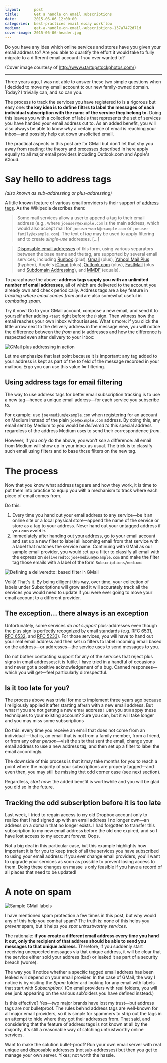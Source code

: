 ```yaml
---
layout:      post
title:       Get a handle on email subscriptions
date:        2015-06-06 12:00:00
categories:  best-practices email essay workflow
medium:      get-a-handle-on-email-subscriptions-137a7472d71d
cover-image: 2015-06-06-header.jpg
---
```


Do you have any idea which online services and stores have you given your email address to? Are you able to quantify the effort it would take to fully migrate to a different email account if you ever wanted to?

(Cover image courtesy of <http://www.startupstockphotos.com/>)

* * *

Three years ago, I was not able to answer these two simple questions when I decided to move my email account to our new family-owned domain.  Today? I trivially can, and so can you.

The process to track the services you have registered to is a rigorous but easy one: **the key idea is to define filters to label the messages of each individual subscription with the name of the service they belong to.** Doing this leaves you with a collection of labels that represents the set of services you have handed your email address out to. As an added benefit, you will also always be able to know _why_ a certain piece of email is reaching your inbox&mdash;and possibly help cut down unsolicited email.

The practical aspects in this post are for GMail but don't let that shy you away from reading: the theory and processes described in here apply equally to all major email providers including Outlook.com and Apple's iCloud.

# Say hello to address tags

_(also known as sub-addressing or plus-addressing)_

A little known feature of various email providers is their support of [address tags](http://en.wikipedia.org/wiki/Email_address#Address_tags). As the Wikipedia describes them:

> Some mail services allow a user to append a tag to their email address
(e.g., where `joeuser@example.com` is the main address, which would also accept mail for `joeuser+work@example.com` or `joeuser-family@example.com`).  The text of _tag_ may be used to apply filtering and to create _single-use_ addresses. [...]

> [Disposable email
addresses](http://en.wikipedia.org/wiki/Disposable_email_address) of this form, using various separators between the base name and the tag, are supported by several email services, including [Runbox](http://en.wikipedia.org/wiki/Runbox) (plus), [Gmail](http://en.wikipedia.org/wiki/Gmail) (plus), [Yahoo! Mail Plus](http://en.wikipedia.org/wiki/Yahoo!_Mail) (hyphen), Apple's [iCloud](http://en.wikipedia.org/wiki/ICloud) (plus), [Outlook.com](http://en.wikipedia.org/wiki/Outlook.com) (plus), [FastMail](http://en.wikipedia.org/wiki/FastMail) (plus and [Subdomain Addressing](http://www.fastmail.fm/help/features_plus_addressing_and_subdomain_addressing.html)), and [MMDF](http://en.wikipedia.org/wiki/MMDF) (equals).

To paraphrase the above: **address tags supply you with an unlimited number of email addresses**, all of which are delivered to the account you already own and check periodically. Address tags are a key feature in _tracking where email comes from_ and are also somewhat useful in _combating spam_.

Try it now! Go to your GMail account, compose a new email, and send it to yourself after adding `+test` right before the `@` sign. Then witness how the email reaches your own inbox without issues. What's more: if you click the little arrow next to the delivery address in the message view, you will notice the difference between the _from_ and _to_ addresses and how the difference is respected even after delivery to your inbox:

<img src="/images/2015-06-06-gmail-plus-address.png"
     alt="GMail plus addressing in action"
     class="block" />

Let me emphasize that last point because it is important: any tag added to your address is kept as part of the _to_ field of the message recorded in your mailbox. Ergo you can use this value for filtering.

## Using address tags for email filtering

The way to use address tags for better email subscription tracking is to use a new tag&mdash;hence a unique email address&mdash;for each service you subscribe to.

For example: use `joe+medium@example.com` when registering for an account on Medium instead of the plain `joe@example.com` address. By doing this, any email sent by Medium to you would be _delivered to_ this special address regardless of the address Medium uses to send their correspondence _from_.

However, if you _only_ do the above, you won't _see_ a difference: all email from Medium will show up in your inbox as usual. The trick is to classify such email using filters and to base those filters on the new tag.

# The process

Now that you know what address tags are and how they work, it is time to put them into practice to equip you with a mechanism to track where each piece of email comes from.

Do this:

1. Every time you hand out your email address to any service&mdash;be it an online site or a local physical store&mdash;append the name of the service or store as a tag to your address. Never hand out your untagged address if you can avoid it.
1. Immediately after handing out your address, go to your email account and set up a new filter to label all incoming email from that service with a label that matches the service name. Continuing with GMail as our sample email provider, you would set up a filter to classify all email with the expression `deliveredto:joe+medium@example.com` and make the filter tag those emails with a label of the form `Subscriptions/medium`:

<img src="/images/2015-06-06-deliveredto-filter.png"
     alt="Defining a deliveredto: based filter in GMail"
     class="block" />

Voil&agrave;! That's it. By being diligent this way, over time, your collection of labels under Subscriptions will grow and it will accurately track all the services you would need to update if you were ever going to move your email account to a different provider.

## The exception... there always is an exception

Unfortunately, some services _do not support_ plus-addresses even though the plus sign is perfectly recognized by email standards (e.g. [RFC 6531](http://tools.ietf.org/html/rfc6531), [RFC 6532](http://tools.ietf.org/html/rfc6532), and [RFC 5233](https://tools.ietf.org/html/rfc5233)). For those services, you will have to hand out your real email address and then set up filters to label incoming email based on the address&mdash;or addresses&mdash;the service uses to send messages to you.

Do not bother contacting support for any of the services that reject plus signs in email addresses; it is futile. I have tried in a handful of occasions and never got a positive acknowledgement of a bug. Canned responses&mdash;which you will get&mdash;feel particularly disrespectful.

## Is it too late for you?

The process above was trivial for me to implement three years ago because I religiously applied it after starting afresh with a new email address. But what if you are not getting a new email address? Can you still apply these techniques to your existing account? Sure you can, but it will take longer and you may miss some subscriptions.

Do this: every time you receive an email that does not come from an individual &mdash;that is, an email that is not from a family member, from a friend, or from any other _person_&mdash;visit the site that sent the email, change your email address to use a new address tag, and then set up a filter to label the email accordingly.

The downside of this process is that it may take months for you to reach a point where the majority of your subscriptions are properly tagged&mdash;and even then, you may still be missing that odd corner case (see next section).

Regardless, _start now_: the added benefit is worthwhile and you will be glad you did so in the future.

## Tracking the odd subscription before it is too late

Last week, I tried to regain access to my old Dropbox account only to realize that I had signed up with an email address I no longer own&mdash;an address on a domain that no longer exists. I had forgotten to transfer this subscription to my new email address before the old one expired, and so I have lost access to my account forever. Oops.

Not a big deal in this particular case, but this example highlights how important it is for you to keep track of all the services you have subscribed to using your email address: if you ever change email providers, you'll want to upgrade your services as soon as possible to prevent losing access to them.  Doing these changes en masse is only feasible if you have a record of all places that need to be updated!

# A note on spam

<img src="/images/2015-06-06-gmail-labels.png"
     alt="Sample GMail labels"
     class="float-right with-border" />

I have mentioned spam protection a few times in this post, but why would any of this help you combat spam? The truth is: none of this helps you _prevent_ spam, but it helps you _spot untrustworthy services_.

The rationale: **if you create a different email address every time you hand it out, only the recipient of that address should be able to send you messages to that unique address**. Therefore, if you suddenly start receiving unexpected messages via that unique address, it will be clear that the service either sold your address (bad) or leaked it as part of a security breach (worse).

The way you'll notice whether a specific tagged email address has been leaked will depend on your email provider. In the case of GMail, the way I notice is by visiting the _Spam_ folder and looking for any email with labels that start with _Subscription/_. (On email providers with real folders, you will see junk appearing on the various subfolders you have defined instead.)

Is this effective? Yes&mdash;two major brands have lost my trust&mdash;but address tags are _not_ bulletproof. The rules behind address tags are well-known for all major email providers, so it is simple for spammers to strip out the tags in an attempt to hide where they got their addresses from. That said, and considering that the feature of address tags is not known at all by the majority, it's still a reasonable way of catching untrustworthy online services.

Want to make the solution bullet-proof? Run your own email server with real unique and disposable addresses (not sub-addresses) but then you get to manage your own server. Yikes; not worth the hassle.
